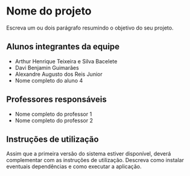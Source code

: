 # Nome do projeto
Escreva um ou dois  parágrafo resumindo o objetivo do seu projeto.

## Alunos integrantes da equipe

* Arthur Henrique Teixeira e Silva Bacelete
* Davi Benjamin Guimarães
* Alexandre Augusto dos Reis Junior
* Nome completo do aluno 4

## Professores responsáveis

* Nome completo do professor 1
* Nome completo do professor 2

## Instruções de utilização

Assim que a primeira versão do sistema estiver disponível, deverá complementar com as instruções de utilização. Descreva como instalar eventuais dependências e como executar a aplicação.
